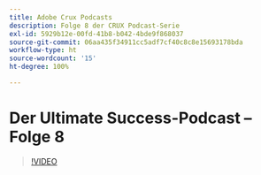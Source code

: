 ```yaml
---
title: Adobe Crux Podcasts
description: Folge 8 der CRUX Podcast-Serie
exl-id: 5929b12e-00fd-41b8-b042-4bde9f868037
source-git-commit: 06aa435f34911cc5adf7cf40c8c8e15693178bda
workflow-type: ht
source-wordcount: '15'
ht-degree: 100%

---
```


# Der Ultimate Success-Podcast – Folge 8

>[!VIDEO](https://video.tv.adobe.com/v/3453794?quality=12learn=on&captions=ger)
